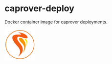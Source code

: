 # caprover-deploy

Docker container image for caprover deployments.

<p align="left">
  <img src="https://raw.githubusercontent.com/pcantaluppi/caprover-deploy/master/img/captain.png" alt="Image" /></a>
</p>
